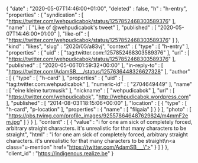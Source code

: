 {
  "date" : "2020-05-07T14:46:00+01:00",
  "deleted" : false,
  "h" : "h-entry",
  "properties" : {
    "syndication" : [ "https://twitter.com/wehpudicabok/status/1257852468303589376" ],
    "name" : [ "Like of @wehpudicabok's tweet" ],
    "published" : [ "2020-05-07T14:46:00+01:00" ],
    "like-of" : [ "https://twitter.com/wehpudicabok/status/1257852468303589376" ]
  },
  "kind" : "likes",
  "slug" : "2020/05/a83vj",
  "context" : {
    "type" : [ "h-entry" ],
    "properties" : {
      "uid" : [ "tag:twitter.com:1257852468303589376" ],
      "url" : [ "https://twitter.com/wehpudicabok/status/1257852468303589376" ],
      "published" : [ "2020-05-06T01:59:32+00:00" ],
      "in-reply-to" : [ "https://twitter.com/AdamSB___/status/1257636448326627328" ],
      "author" : [ {
        "type" : [ "h-card" ],
        "properties" : {
          "uid" : [ "tag:twitter.com:wehpudicabok" ],
          "numeric-id" : [ "2704649449" ],
          "name" : [ "eine kleine turtmusik" ],
          "nickname" : [ "wehpudicabok" ],
          "url" : [ "https://twitter.com/wehpudicabok", "http://wehpudicabok.wordpress.com" ],
          "published" : [ "2014-08-03T18:15:06+00:00" ],
          "location" : [ {
            "type" : [ "h-card", "p-location" ],
            "properties" : {
              "name" : [ "filgaia" ]
            }
          } ],
          "photo" : [ "https://pbs.twimg.com/profile_images/925578646487629824/m4mmF2em.jpg" ]
        }
      } ],
      "content" : [ {
        "value" : "i for one am sick of completely forced, arbitrary straight characters. it's unrealistic for that many characters to be straight",
        "html" : "i for one am sick of completely forced, arbitrary straight characters. it's unrealistic for that many characters to be straight\n<a class=\"u-mention\" href=\"https://twitter.com/AdamSB___\"></a>"
      } ]
    }
  },
  "client_id" : "https://indigenous.realize.be"
}
